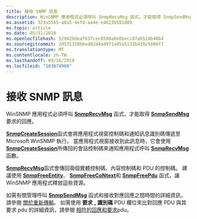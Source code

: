 ```yaml
---
title: 接收 SNMP 訊息
description: WinSNMP 應用程式必須呼叫 SnmpRecvMsg 函式，才能取得 SnmpSendMsg 要求的回應。
ms.assetid: 323a5565-a8a5-4efd-aa4e-e4623b581d09
ms.topic: article
ms.date: 05/31/2018
ms.openlocfilehash: 529420deaf637cec8598a8e8becc87ab514b40b4
ms.sourcegitcommit: 2d531328b6ed82d4ad971a45a5131b430c5866f7
ms.translationtype: MT
ms.contentlocale: zh-TW
ms.lasthandoff: 09/16/2019
ms.locfileid: "103674908"
---
```

# <a name="receiving-snmp-messages"></a>接收 SNMP 訊息

WinSNMP 應用程式必須呼叫 [**SnmpRecvMsg**](/windows/desktop/api/Winsnmp/nf-winsnmp-snmprecvmsg) 函式，才能取得 [**SnmpSendMsg**](/windows/desktop/api/Winsnmp/nf-winsnmp-snmpsendmsg) 要求的回應。

[**SnmpCreateSession**](/windows/desktop/api/Winsnmp/nf-winsnmp-snmpcreatesession)函式會將應用程式視窗控制碼和通知訊息識別碼傳遞至 Microsoft WinSNMP 執行。 當應用程式視窗接收到此訊息時，它會使用 [**SnmpCreateSession**](/windows/desktop/api/Winsnmp/nf-winsnmp-snmpcreatesession)所傳回的會話控制碼來通知應用程式呼叫 [**SnmpRecvMsg**](/windows/desktop/api/Winsnmp/nf-winsnmp-snmprecvmsg)函數。

[**SnmpRecvMsg**](/windows/desktop/api/Winsnmp/nf-winsnmp-snmprecvmsg)函式會傳回兩個實體控制碼、內容控制碼和 PDU 的控制碼。 建議使用 [**SnmpFreeEntity**](/windows/desktop/api/Winsnmp/nf-winsnmp-snmpfreeentity)、 [**SnmpFreeCoNtext**](/windows/desktop/api/Winsnmp/nf-winsnmp-snmpfreecontext)和 [**SnmpFreePdu**](/windows/desktop/api/Winsnmp/nf-winsnmp-snmpfreepdu) 函式，讓 WinSNMP 應用程式釋放這些資源。

如需有關管理呼叫 [**SnmpSendMsg**](/windows/desktop/api/Winsnmp/nf-winsnmp-snmpsendmsg) 函式和接收對應回應之間時間的詳細資訊，請參閱 [關於重新傳輸](about-retransmission.md)。 如需使用 **要求 \_ 識別碼** PDU 欄位來比對回應 PDU 與其要求 pdu 的詳細資訊，請參閱 [相符的回應和要求](matching-response-and-request-pdus.md)pdu。

 

 




